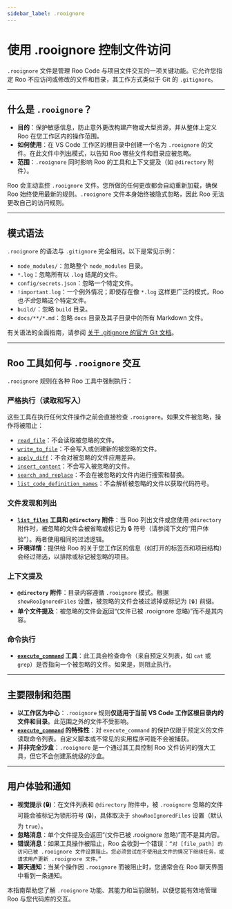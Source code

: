 ```yaml
---
sidebar_label: .rooignore
---
```


# 使用 .rooignore 控制文件访问

`.rooignore` 文件是管理 Roo Code 与项目文件交互的一项关键功能。它允许您指定 Roo 不应访问或修改的文件和目录，其工作方式类似于 Git 的 `.gitignore`。

---

## 什么是 `.rooignore`？

*   **目的**：保护敏感信息，防止意外更改构建产物或大型资源，并从整体上定义 Roo 在您工作区内的操作范围。
*   **如何使用**：在 VS Code 工作区的根目录中创建一个名为 `.rooignore` 的文件。在此文件中列出模式，以告知 Roo 哪些文件和目录应被忽略。
*   **范围**：`.rooignore` 同时影响 Roo 的工具和上下文提及（如 `@directory` 附件）。

Roo 会主动监控 `.rooignore` 文件。您所做的任何更改都会自动重新加载，确保 Roo 始终使用最新的规则。`.rooignore` 文件本身始终被隐式忽略，因此 Roo 无法更改自己的访问规则。

---

## 模式语法

`.rooignore` 的语法与 `.gitignore` 完全相同。以下是常见示例：

*   `node_modules/`：忽略整个 `node_modules` 目录。
*   `*.log`：忽略所有以 `.log` 结尾的文件。
*   `config/secrets.json`：忽略一个特定文件。
*   `!important.log`：一个例外情况；即使存在像 `*.log` 这样更广泛的模式，Roo 也*不会*忽略这个特定文件。
*   `build/`：忽略 `build` 目录。
*   `docs/**/*.md`：忽略 `docs` 目录及其子目录中的所有 Markdown 文件。

有关语法的全面指南，请参阅 [关于 .gitignore 的官方 Git 文档](https://git-scm.com/docs/gitignore)。

---

## Roo 工具如何与 `.rooignore` 交互

`.rooignore` 规则在各种 Roo 工具中强制执行：

### 严格执行（读取和写入）

这些工具在执行任何文件操作之前会直接检查 `.rooignore`。如果文件被忽略，操作将被阻止：

*   [`read_file`](/advanced-usage/available-tools/read-file)：不会读取被忽略的文件。
*   [`write_to_file`](/advanced-usage/available-tools/write-to-file)：不会写入或创建新的被忽略的文件。
*   [`apply_diff`](/advanced-usage/available-tools/apply-diff)：不会对被忽略的文件应用差异。
*   [`insert_content`](/advanced-usage/available-tools/insert-content)：不会写入被忽略的文件。
*   [`search_and_replace`](/advanced-usage/available-tools/search-and-replace)：不会在被忽略的文件内进行搜索和替换。
*   [`list_code_definition_names`](/advanced-usage/available-tools/list-code-definition-names)：不会解析被忽略的文件以获取代码符号。

### 文件发现和列出

*   **[`list_files`](/advanced-usage/available-tools/list-files) 工具和 `@directory` 附件**：当 Roo 列出文件或您使用 `@directory` 附件时，被忽略的文件会被省略或标记为 🔒 符号（请参阅下文的“用户体验”）。两者使用相同的过滤逻辑。
*   **环境详情**：提供给 Roo 的关于您工作区的信息（如打开的标签页和项目结构）会经过筛选，以排除或标记被忽略的项目。

### 上下文提及

*   **`@directory` 附件**：目录内容遵循 `.rooignore` 模式。根据 `showRooIgnoredFiles` 设置，被忽略的文件会被过滤掉或标记为 `[🔒]` 前缀。
*   **单个文件提及**：被忽略的文件会返回“(文件已被 .rooignore 忽略)”而不是其内容。

### 命令执行

*   **[`execute_command`](/advanced-usage/available-tools/execute-command) 工具**：此工具会检查命令（来自预定义列表，如 `cat` 或 `grep`）是否指向一个被忽略的文件。如果是，则阻止执行。

---

## 主要限制和范围

*   **以工作区为中心**：`.rooignore` 规则**仅适用于当前 VS Code 工作区根目录内的文件和目录**。此范围之外的文件不受影响。
*   **[`execute_command`](/advanced-usage/available-tools/execute-command) 的特殊性**：对 `execute_command` 的保护仅限于预定义的文件读取命令列表。自定义脚本或不常见的实用程序可能不会被捕获。
*   **并非完全沙盒**：`.rooignore` 是一个通过其工具控制 Roo 文件访问的强大工具，但它不会创建系统级的沙盒。

---

## 用户体验和通知

*   **视觉提示 (🔒)**：在文件列表和 `@directory` 附件中，被 `.rooignore` 忽略的文件可能会被标记为锁形符号 (🔒)，具体取决于 `showRooIgnoredFiles` 设置（默认为 `true`）。
*   **忽略消息**：单个文件提及会返回“(文件已被 .rooignore 忽略)”而不是其内容。
*   **错误消息**：如果工具操作被阻止，Roo 会收到一个错误：`“对 [file_path] 的访问已被 .rooignore 文件设置阻止。您必须尝试在不使用此文件的情况下继续任务，或请求用户更新 .rooignore 文件。”`
*   **聊天通知**：当某个操作因 `.rooignore` 而被阻止时，您通常会在 Roo 聊天界面中看到一条通知。

本指南帮助您了解 `.rooignore` 功能、其能力和当前限制，以便您能有效地管理 Roo 与您代码库的交互。
